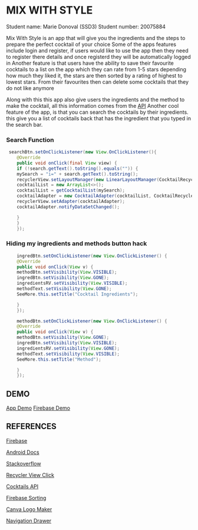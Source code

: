 # MIX WITH STYLE
Student name: Marie Donoval (SSD3)
Student number: 20075884

Mix With Style is an app that will give you the
ingredients and the steps to prepare the perfect cocktail
of your choice
    Some of the apps features include login and register, if users would like to use the app then they need
    to register there details and once registerd they will be automatically logged in
Another feature is that users have the ability to save their favourite cocktails to a list on the app
which they can rate from 1-5 stars depending how much they liked it, the stars are then sorted by a rating of highest to lowest stars.
    From their favourites then can delete some cocktails that they do not like anymore

Along with this this app also give users the ingredients and the method to make the cocktail, all this information comes from the [API](https://www.thecocktaildb.com/api.php)
Another cool feature of the app, is that you can search the cocktails by their ingredients.
    this give you a list of cocktails back that has the ingredient that you typed in the search bar.

### Search Function
````java
 searchBtn.setOnClickListener(new View.OnClickListener(){
    @Override
    public void onClick(final View view) {
    if (!search.getText().toString().equals("")) {
    mySearch = "i=" + search.getText().toString();
    recyclerView.setLayoutManager(new LinearLayoutManager(CocktailRecyclerView.this));
    cocktailList = new ArrayList<>();
    cocktailList = getCocktailList(mySearch);
    cocktailAdapter = new CocktailAdapter(cocktailList, CocktailRecyclerView.this);
    recyclerView.setAdapter(cocktailAdapter);
    cocktailAdapter.notifyDataSetChanged();

    }
    }
    });
````
    
### Hiding my ingredients and methods button hack
````java
    ingredBtn.setOnClickListener(new View.OnClickListener() {
    @Override
    public void onClick(View v) {
    methodBtn.setVisibility(View.VISIBLE);
    ingredBtn.setVisibility(View.GONE);
    ingredientsRV.setVisibility(View.VISIBLE);
    methodText.setVisibility(View.GONE);
    SeeMore.this.setTitle("Cocktail Ingredients");

    }
    });

    methodBtn.setOnClickListener(new View.OnClickListener() {
    @Override
    public void onClick(View v) {
    methodBtn.setVisibility(View.GONE);
    ingredBtn.setVisibility(View.VISIBLE);
    ingredientsRV.setVisibility(View.GONE);
    methodText.setVisibility(View.VISIBLE);
    SeeMore.this.setTitle("Method");

    }
    });
````












## DEMO
[App Demo](https://www.youtube.com/watch?v=tHKFuTVVAKI)
[Firebase Demo](https://www.youtube.com/watch?v=KzDcY9YjA9M)

## REFERENCES

[Firebase](https://console.firebase.google.com/u/0/project/mixwithstyle-ea35d/database/mixwithstyle-ea35d/data)

[Android Docs](https://developer.android.com/docs)

[Stackoverflow](https://stackoverflow.com/)

[Recycler View Click](https://www.youtube.com/watch?v=ZXoGG2XTjzU)

[Cocktails API](https://www.thecocktaildb.com/api.php)

[Firebase Sorting](https://stackoverflow.com/questions/40198291/how-to-sort-by-children-key-value-in-firebase)

[Canva Logo Maker](https://www.canva.com/)

[Navigation Drawer](https://code.tutsplus.com/tutorials/how-to-code-a-navigation-drawer-in-an-android-app--cms-30263)
